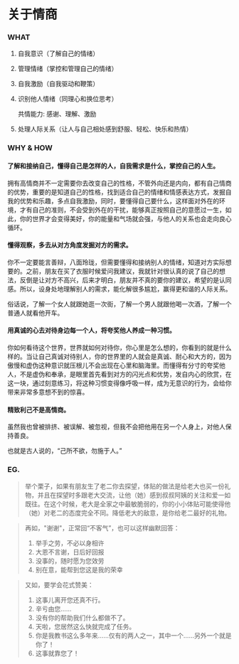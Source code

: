 # 关于情商


### WHAT

1. 自我意识（了解自己的情绪）

2. 管理情绪（掌控和管理自己的情绪）

3. 自我激励（自我驱动和鞭策）

4. 识别他人情绪（同理心和换位思考）

   共情能力: 感谢、理解、激励

5. 处理人际关系（让人与自己相处感到舒服、轻松、快乐和热情）

### WHY & HOW

#### 了解和接纳自己，懂得自己是怎样的人，自我需求是什么，掌控自己的人生。

拥有高情商并不一定需要你去改变自己的性格，不管外向还是内向，都有自己情商的优势，重要的是知道自己的性格，找到适合自己的情绪和情感表达方式，发掘自我的优势和乐趣，多点自我激励，同时，要懂得自己要什么，这样面对外在的环境，才有自己的准则，不会受到外在的干扰，能够真正按照自己的意愿过一生，如此，你的世界才会变得美好，你的能量和气场就会强，与他人的关系也会走向良心循环。

#### 懂得观察，多去从对方角度发掘对方的需求。

你不一定要能言善辩，八面玲珑，但需要懂得和接纳别人的情绪，知道对方实际想要的。之前，朋友在买了衣服时候爱问我建议，我就针对很认真的说了自己的想法，反倒是让对方不高兴，后来才明白，朋友并不真的要你的建议，希望的是认同感。所以，设身处地理解别人的需求，能化解很多尴尬，赢得更和谐的人际关系。

俗话说，了解一个女人就跟她逛一次街，了解一个男人就跟他喝一次酒，了解一个普通人就看他开车。

#### 用真诚的心去对待身边每一个人，将夸奖他人养成一种习惯。

你如何看待这个世界，世界就如何对待你，你心里是怎么想的，你看到的就是什么样的。当让自己真诚对待别人，你的世界里的人就会是真诚、耐心和大方的，因为傲慢和虚伪这种意识就压根儿不会出现在心里和脑海里。而懂得有分寸的夸奖他人，不是虚伪和奉承，是眼里首先看到对方的闪光点和优势，发自内心的欣赏，在这一块，通过刻意练习，将这种习惯变得像呼吸一样，成为无意识的行为，会给你带来非常多意想不到的惊喜。

#### 精致利己不是高情商。

虽然我也曾被排挤、被误解、被忽视，但我不会把他用在另一个人身上，对他人保持善良。

也就是古人说的，“己所不欲，勿施于人。”

### EG.

> 举个栗子，如果有朋友生了老二你去探望，体贴的做法是给老大也买一份礼物，并且在探望时多跟老大交流，让他（她）感到叔叔阿姨的关注和爱一如既往。在这个时候，老大是全家之中最敏脆弱的，你的小小体贴可能使得他（她）对老二的态度完全不同。降低老大的敌意，是你给老二最好的礼物。

> 再如，"谢谢"，正常回“不客气”，也可以这样幽默回答：
>
> 1.  举手之劳，不必以身相许
> 2.  大恩不言谢，日后好回报 
> 3. 没事的，随时愿为您效劳
> 4. 别在意，能帮到您这是我的荣幸
>

> 又如，要学会花式赞美：
>
> 1. 这事儿离开您还真不行。
> 2. 辛亏由您……
> 3. 没有你的帮助我们什么都做不了。
> 4. 天啦，您居然这么快就完成了任务。
> 5. 你是我教书这么多年来……仅有的两人之一，其中一个……另外一个就是你了！
> 6. 这事就靠您了！


